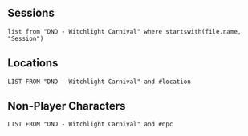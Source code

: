## Sessions

```dataview
list from "DND - Witchlight Carnival" where startswith(file.name, "Session")
```

## Locations

```dataview
LIST FROM "DND - Witchlight Carnival" and #location
```

## Non-Player Characters

```dataview
LIST FROM "DND - Witchlight Carnival" and #npc
```

